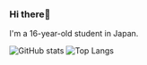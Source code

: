 ### Hi there🙌
I'm a 16-year-old student in Japan.

![GitHub stats](https://github-readme-stats.vercel.app/api?username=sakusaku3939&theme=slateorange&show_icons=true)
![Top Langs](https://github-readme-stats.vercel.app/api/top-langs/?username=sakusaku3939&theme=slateorange&layout=compact)

